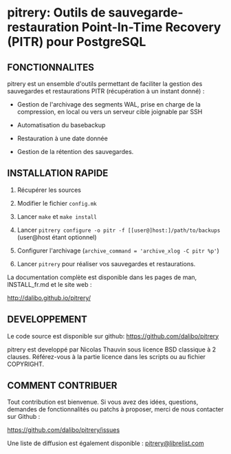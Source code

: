 pitrery: Outils de sauvegarde-restauration Point-In-Time Recovery (PITR) pour PostgreSQL
========================================================================================


FONCTIONNALITES
---------------

pitrery est un ensemble d'outils permettant de faciliter la gestion des 
sauvegardes et restaurations PITR (récupération à un instant donné) : 

- Gestion de l'archivage des segments WAL, prise en charge de la compression, 
  en local ou vers un serveur cible joignable par SSH 

- Automatisation du basebackup

- Restauration à une date donnée

- Gestion de la rétention des sauvegardes.


INSTALLATION RAPIDE
-------------------

1. Récupérer les sources

2. Modifier le fichier `config.mk`

3. Lancer `make` et `make install`

4. Lancer `pitrery configure -o pitr -f [[user@]host:]/path/to/backups` (user@host étant optionnel)

5. Configurer l'archivage (`archive_command = 'archive_xlog -C pitr %p'`)

6. Lancer `pitrery` pour réaliser vos sauvegardes et restaurations.

La documentation complète est disponible dans les pages de man, INSTALL_fr.md et le site web :

http://dalibo.github.io/pitrery/


DEVELOPPEMENT
-------------

Le code source est disponible sur github: https://github.com/dalibo/pitrery

pitrery est developpé par Nicolas Thauvin sous licence BSD classique à 2 
clauses. Référez-vous à la partie licence dans les scripts ou au fichier 
COPYRIGHT.

COMMENT CONTRIBUER
------------------

Tout contribution est bienvenue. Si vous avez des idées, questions, demandes de fonctionnalités ou patchs à proposer, merci de nous contacter sur Github :

https://github.com/dalibo/pitrery/issues

Une liste de diffusion est également disponible : pitrery@librelist.com
